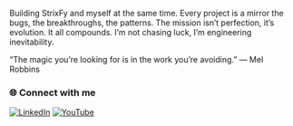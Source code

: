 Building StrixFy and myself at the same time.
Every project is a mirror the bugs, the breakthroughs, the patterns.
The mission isn’t perfection, it’s evolution.
It all compounds. I’m not chasing luck, I’m engineering inevitability.

“The magic you’re looking for is in the work you’re avoiding.” — Mel Robbins

### 🌐 Connect with me
[![LinkedIn](https://img.shields.io/badge/LinkedIn-0077B5?style=for-the-badge&logo=linkedin&logoColor=white)](https://www.linkedin.com/in/rodrigo-l-278457176?utm_source=share&utm_campaign=share_via&utm_content=profile&utm_medium=ios_app)
[![YouTube](https://img.shields.io/badge/YouTube-FF0000?style=for-the-badge&logo=youtube&logoColor=white)](https://youtube.com/@rodrigomlt?si=ziUVlKilmXya8GcQ)